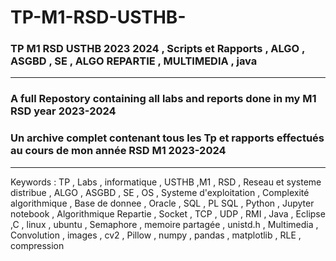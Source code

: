 # TP-M1-RSD-USTHB-

### TP M1 RSD USTHB 2023 2024 , Scripts et Rapports , ALGO , ASGBD , SE , ALGO REPARTIE , MULTIMEDIA , java
---
###  A full Repostory containing all labs and reports done in my M1 RSD year 2023-2024
###  Un archive complet contenant tous les Tp et rapports effectués au cours de mon année RSD M1 2023-2024

---


Keywords : TP , Labs , informatique , USTHB ,M1 , RSD , Reseau et systeme distribue ,   ALGO , ASGBD , SE , OS , Systeme d'exploitation , Complexité algorithmique , Base de donnee , Oracle , SQL , PL SQL , Python , Jupyter notebook , Algorithmique Repartie , Socket , TCP , UDP , RMI , Java , Eclipse ,C , linux , ubuntu , Semaphore , memoire partagée , unistd.h ,  Multimedia , Convolution , images , cv2 , Pillow , numpy , pandas , matplotlib , RLE , compression 
